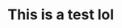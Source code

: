 <!DOCTYPE html>
<html>
	<head>
		<title>TEST</title>
	</head>
	<body>
		<h1>
			This is a test lol
		</h1>
	</body>
</html>
